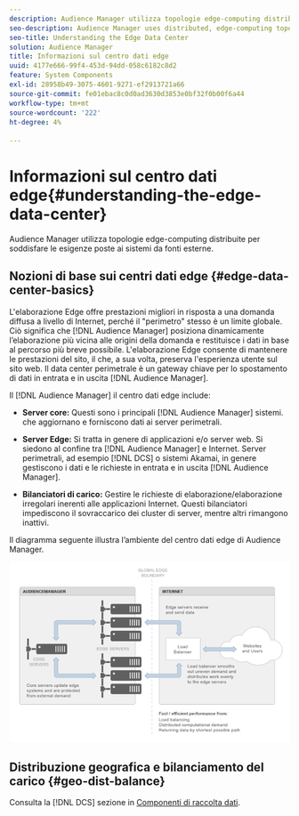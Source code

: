 ```yaml
---
description: Audience Manager utilizza topologie edge-computing distribuite per soddisfare le esigenze poste ai sistemi da fonti esterne.
seo-description: Audience Manager uses distributed, edge-computing topologies to meet the demands placed on our systems by external sources.
seo-title: Understanding the Edge Data Center
solution: Audience Manager
title: Informazioni sul centro dati edge
uuid: 4177e666-99f4-453d-94dd-058c6182c8d2
feature: System Components
exl-id: 28958b49-3075-4601-9271-ef2913721a66
source-git-commit: fe01ebac8c0d0ad3630d3853e0bf32f0b00f6a44
workflow-type: tm+mt
source-wordcount: '222'
ht-degree: 4%

---
```


# Informazioni sul centro dati edge{#understanding-the-edge-data-center}

Audience Manager utilizza topologie edge-computing distribuite per soddisfare le esigenze poste ai sistemi da fonti esterne.

## Nozioni di base sui centri dati edge {#edge-data-center-basics}

<!-- 

c_compedge.xml

 -->

L&#39;elaborazione Edge offre prestazioni migliori in risposta a una domanda diffusa a livello di Internet, perché il &quot;perimetro&quot; stesso è un limite globale. Ciò significa che [!DNL Audience Manager] posiziona dinamicamente l’elaborazione più vicina alle origini della domanda e restituisce i dati in base al percorso più breve possibile. L&#39;elaborazione Edge consente di mantenere le prestazioni del sito, il che, a sua volta, preserva l&#39;esperienza utente sul sito web. Il data center perimetrale è un gateway chiave per lo spostamento di dati in entrata e in uscita [!DNL Audience Manager].

Il [!DNL Audience Manager] il centro dati edge include:

* **Server core:** Questi sono i principali [!DNL Audience Manager] sistemi. che aggiornano e forniscono dati ai server perimetrali.

* **Server Edge:** Si tratta in genere di applicazioni e/o server web. Si siedono al confine tra [!DNL Audience Manager] e Internet. Server perimetrali, ad esempio [!DNL DCS] o sistemi Akamai, in genere gestiscono i dati e le richieste in entrata e in uscita [!DNL Audience Manager].

* **Bilanciatori di carico:** Gestire le richieste di elaborazione/elaborazione irregolari inerenti alle applicazioni Internet. Questi bilanciatori impediscono il sovraccarico dei cluster di server, mentre altri rimangono inattivi.

Il diagramma seguente illustra l’ambiente del centro dati edge di Audience Manager.

![](assets/edge_data_center.png)

## Distribuzione geografica e bilanciamento del carico {#geo-dist-balance}

Consulta la [!DNL DCS] sezione in [Componenti di raccolta dati](../../reference/system-components/components-data-collection.md).

